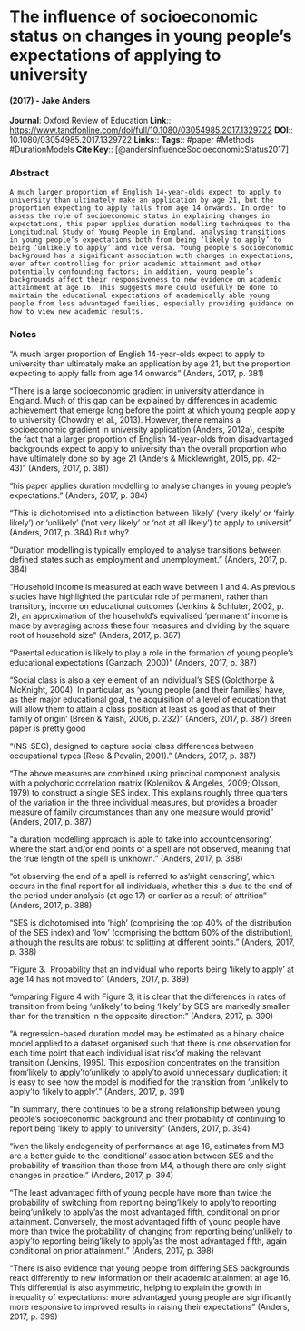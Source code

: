 # The influence of socioeconomic status on changes in young people’s expectations of applying to university
#### (2017) - Jake Anders
**Journal**: Oxford Review of Education
**Link**:: https://www.tandfonline.com/doi/full/10.1080/03054985.2017.1329722
**DOI**:: 10.1080/03054985.2017.1329722
**Links**:: 
**Tags**:: #paper #Methods #DurationModels 
**Cite Key**:: [@andersInfluenceSocioeconomicStatus2017]

### Abstract

```
A much larger proportion of English 14-year-olds expect to apply to university than ultimately make an application by age 21, but the proportion expecting to apply falls from age 14 onwards. In order to assess the role of socioeconomic status in explaining changes in expectations, this paper applies duration modelling techniques to the Longitudinal Study of Young People in England, analysing transitions in young people’s expectations both from being ‘likely to apply’ to being ‘unlikely to apply’ and vice versa. Young people’s socioeconomic background has a significant association with changes in expectations, even after controlling for prior academic attainment and other potentially confounding factors; in addition, young people’s backgrounds affect their responsiveness to new evidence on academic attainment at age 16. This suggests more could usefully be done to maintain the educational expectations of academically able young people from less advantaged families, especially providing guidance on how to view new academic results.
```

### Notes

“A much larger proportion of English 14-year-olds expect to apply to university than ultimately make an application by age 21, but the proportion expecting to apply falls from age 14 onwards” (Anders, 2017, p. 381)

“There is a large socioeconomic gradient in university attendance in England. Much of this gap can be explained by differences in academic achievement that emerge long before the point at which young people apply to university (Chowdry et al., 2013). However, there remains a socioeconomic gradient in university application (Anders, 2012a), despite the fact that a larger proportion of English 14-year-olds from disadvantaged backgrounds expect to apply to university than the overall proportion who have ultimately done so by age 21 (Anders & Micklewright, 2015, pp. 42–43)” (Anders, 2017, p. 381)

“his paper applies duration modelling to analyse changes in young people’s expectations.” (Anders, 2017, p. 384)

“This is dichotomised into a distinction between ‘likely’ (‘very likely’ or ‘fairly likely’) or ‘unlikely’ (‘not very likely’ or ‘not at all likely’) to apply to universit” (Anders, 2017, p. 384) But why?

“Duration modelling is typically employed to analyse transitions between defined states such as employment and unemployment.” (Anders, 2017, p. 384)

“Household income is measured at each wave between 1 and 4. As previous studies have highlighted the particular role of permanent, rather than transitory, income on educational outcomes (Jenkins & Schluter, 2002, p. 2), an approximation of the household’s equivalised ‘permanent’ income is made by averaging across these four measures and dividing by the square root of household size” (Anders, 2017, p. 387)

“Parental education is likely to play a role in the formation of young people’s educational expectations (Ganzach, 2000)” (Anders, 2017, p. 387)

“Social class is also a key element of an individual’s SES (Goldthorpe & McKnight, 2004). In particular, as ‘young people (and their families) have, as their major educational goal, the acquisition of a level of education that will allow them to attain a class position at least as good as that of their family of origin’ (Breen & Yaish, 2006, p. 232)” (Anders, 2017, p. 387) Breen paper is pretty good

“(NS-SEC), designed to capture social class differences between occupational types (Rose & Pevalin, 2001).” (Anders, 2017, p. 387)

“The above measures are combined using principal component analysis with a polychoric correlation matrix (Kolenikov & Angeles, 2009; Olsson, 1979) to construct a single SES index. This explains roughly three quarters of the variation in the three individual measures, but provides a broader measure of family circumstances than any one measure would provid” (Anders, 2017, p. 387)

“a duration modelling approach is able to take into account‘censoring’, where the start and/or end points of a spell are not observed, meaning that the true length of the spell is unknown.” (Anders, 2017, p. 388)

“ot observing the end of a spell is referred to as‘right censoring’, which occurs in the final report for all individuals, whether this is due to the end of the period under analysis (at age 17) or earlier as a result of attrition” (Anders, 2017, p. 388)

“SES is dichotomised into ‘high’ (comprising the top 40% of the distribution of the SES index) and ‘low’ (comprising the bottom 60% of the distribution), although the results are robust to splitting at different points.” (Anders, 2017, p. 388)

“Figure 3.  Probability that an individual who reports being ‘likely to apply’ at age 14 has not moved to” (Anders, 2017, p. 389)

“omparing Figure 4 with Figure 3, it is clear that the differences in rates of transition from being ‘unlikely’ to being ‘likely’ by SES are markedly smaller than for the transition in the opposite direction:” (Anders, 2017, p. 390)

“A regression-based duration model may be estimated as a binary choice model applied to a dataset organised such that there is one observation for each time point that each individual is‘at risk’of making the relevant transition (Jenkins, 1995). This exposition concentrates on the transition from‘likely to apply’to‘unlikely to apply’to avoid unnecessary duplication; it is easy to see how the model is modified for the transition from ‘unlikely to apply’to ‘likely to apply’.” (Anders, 2017, p. 391)

“In summary, there continues to be a strong relationship between young people’s socioeconomic background and their probability of continuing to report being ‘likely to apply’ to university” (Anders, 2017, p. 394)

“iven the likely endogeneity of performance at age 16, estimates from M3 are a better guide to the ‘conditional’ association between SES and the probability of transition than those from M4, although there are only slight changes in practice.” (Anders, 2017, p. 394)

“The least advantaged fifth of young people have more than twice the probability of switching from reporting being‘likely to apply’to reporting being‘unlikely to apply’as the most advantaged fifth, conditional on prior attainment. Conversely, the most advantaged fifth of young people have more than twice the probability of changing from reporting being‘unlikely to apply’to reporting being‘likely to apply’as the most advantaged fifth, again conditional on prior attainment.” (Anders, 2017, p. 398)

“There is also evidence that young people from differing SES backgrounds react differently to new information on their academic attainment at age 16. This differential is also asymmetric, helping to explain the growth in inequality of expectations: more advantaged young people are significantly more responsive to improved results in raising their expectations” (Anders, 2017, p. 399)